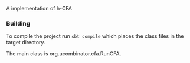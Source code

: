 A implementation of h-CFA

### Building ###

To compile the project run `sbt compile` which places the class files in the target directory.

The main class is org.ucombinator.cfa.RunCFA.
